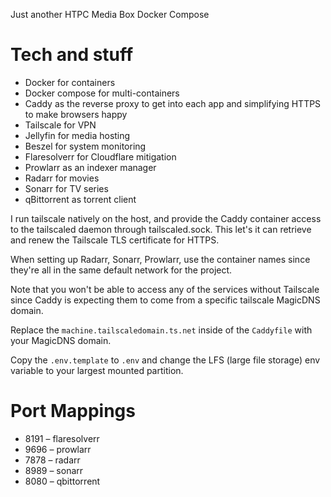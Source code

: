 Just another HTPC Media Box Docker Compose

# Tech and stuff
- Docker for containers
- Docker compose for multi-containers
- Caddy as the reverse proxy to get into each app and simplifying HTTPS to make browsers happy
- Tailscale for VPN
- Jellyfin for media hosting
- Beszel for system monitoring
- Flaresolverr for Cloudflare mitigation
- Prowlarr as an indexer manager
- Radarr for movies
- Sonarr for TV series
- qBittorrent as torrent client

I run tailscale natively on the host, and provide the Caddy container access to the tailscaled daemon through tailscaled.sock. This let's it can retrieve and renew the Tailscale TLS certificate for HTTPS.

When setting up Radarr, Sonarr, Prowlarr, use the container names since they're all in the same default network for the project.

Note that you won't be able to access any of the services without Tailscale since Caddy is expecting them to come from a specific tailscale MagicDNS domain.

Replace the `machine.tailscaledomain.ts.net` inside of the `Caddyfile` with your MagicDNS domain.

Copy the `.env.template` to `.env` and change the LFS (large file storage) env variable to your largest mounted partition.

# Port Mappings

- 8191 – flaresolverr
- 9696 – prowlarr
- 7878 – radarr
- 8989 – sonarr
- 8080 – qbittorrent
